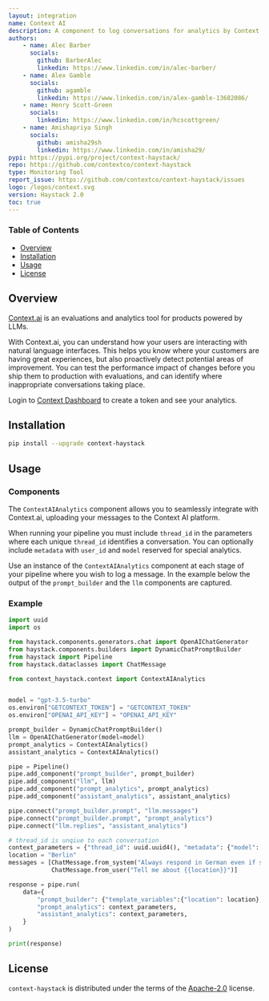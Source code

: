 ```yaml
---
layout: integration
name: Context AI
description: A component to log conversations for analytics by Context.ai - built for Haystack 2.0.
authors:
    - name: Alec Barber
      socials:
        github: BarberAlec
        linkedin: https://www.linkedin.com/in/alec-barber/
    - name: Alex Gamble
      socials:
        github: agamble
        linkedin: https://www.linkedin.com/in/alex-gamble-13682086/
    - name: Henry Scott-Green
      socials:
        linkedin: https://www.linkedin.com/in/hcscottgreen/
    - name: Amishapriya Singh
      socials:
        github: amisha29sh
        linkedin: https://www.linkedin.com/in/amisha29/
pypi: https://pypi.org/project/context-haystack/
repo: https://github.com/contextco/context-haystack
type: Monitoring Tool
report_issue: https://github.com/contextco/context-haystack/issues
logo: /logos/context.svg
version: Haystack 2.0
toc: true
---
```

### **Table of Contents**
- [Overview](#overview)
- [Installation](#installation)
- [Usage](#usage)
- [License](#license)

## Overview
[Context.ai](https://context.ai)  is an evaluations and analytics tool for products powered by LLMs.

With Context.ai, you can understand how your users are interacting with natural language interfaces. This helps you know where your customers are having great experiences, but also proactively detect potential areas of improvement. You can test the performance impact of changes before you ship them to production with evaluations, and can identify where inappropriate conversations taking place.

Login to [Context Dashboard](https://with.context.ai) to create a token and see your analytics.

## Installation

```bash
pip install --upgrade context-haystack
```

## Usage
### Components
The `ContextAIAnalytics` component allows you to seamlessly integrate with Context.ai, uploading your messages to the Context AI platform.

When running your pipeline you must include `thread_id` in the parameters where each unique `thread_id` identifies a conversation. You can optionally include `metadata` with `user_id` and `model` reserved for special analytics. 

Use an instance of the `ContextAIAnalytics` component at each stage of your pipeline where you wish to log a message. In the example below the output of the `prompt_builder` and the `llm` components are captured.

### Example
```python
import uuid
import os

from haystack.components.generators.chat import OpenAIChatGenerator
from haystack.components.builders import DynamicChatPromptBuilder
from haystack import Pipeline
from haystack.dataclasses import ChatMessage

from context_haystack.context import ContextAIAnalytics


model = "gpt-3.5-turbo"
os.environ["GETCONTEXT_TOKEN"] = "GETCONTEXT_TOKEN"
os.environ["OPENAI_API_KEY"] = "OPENAI_API_KEY"

prompt_builder = DynamicChatPromptBuilder()
llm = OpenAIChatGenerator(model=model)
prompt_analytics = ContextAIAnalytics()
assistant_analytics = ContextAIAnalytics()

pipe = Pipeline()
pipe.add_component("prompt_builder", prompt_builder)
pipe.add_component("llm", llm)
pipe.add_component("prompt_analytics", prompt_analytics)
pipe.add_component("assistant_analytics", assistant_analytics)

pipe.connect("prompt_builder.prompt", "llm.messages")
pipe.connect("prompt_builder.prompt", "prompt_analytics")
pipe.connect("llm.replies", "assistant_analytics")

# thread_id is unqiue to each conversation
context_parameters = {"thread_id": uuid.uuid4(), "metadata": {"model": model, "user_id": "1234"}}
location = "Berlin"
messages = [ChatMessage.from_system("Always respond in German even if some input data is in other languages."),
            ChatMessage.from_user("Tell me about {{location}}")]

response = pipe.run(
    data={
        "prompt_builder": {"template_variables":{"location": location}, "prompt_source": messages},
        "prompt_analytics": context_parameters,
        "assistant_analytics": context_parameters,
    }
)

print(response)
```

## License
`context-haystack` is distributed under the terms of the [Apache-2.0](https://spdx.org/licenses/Apache-2.0.html) license.
